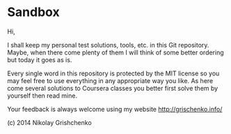 Sandbox 
=======

Hi,

I shall keep my personal test solutions, tools, etc. in this Git repository. Maybe, when there come plenty of them I will think of some better ordering but today it goes as is.

Every single word in this repository is protected by the MIT license so you may feel free to use everything in any appropriate way you like. As here come several solutions to Coursera classes you better first solve them by yourself then read mine.

Your feedback is always welcome using my website http://grischenko.info/

(c) 2014
Nikolay Grishchenko
